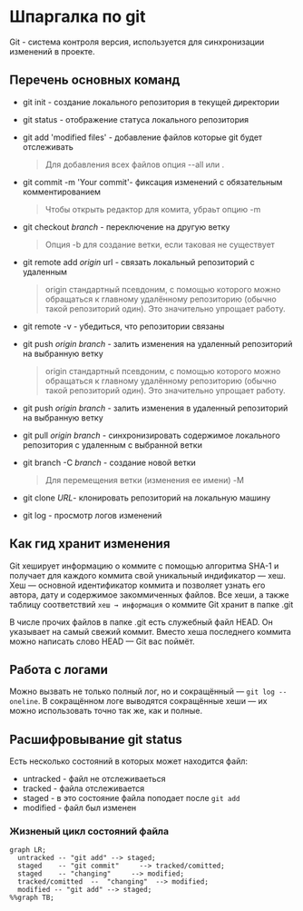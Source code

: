 # Шпаргалка по git

Git - система контроля версия, используется для синхронизации изменений в проекте.

## Перечень основных команд

+ git init - создание локального репозитория в текущей директории
+ git status - отображение статуса локального репозитория
+ git add 'modified files' - добавление файлов которые git будет отслеживать
  > Для добавления всех файлов опция --all или .
+ git commit -m 'Your commit'- фиксация изменений с обязательным комментированием
  > Чтобы открыть редактор для комита, убраьт опцию -m
+ git checkout *branch* - переключение на другую ветку
  > Опция -b для создание ветки, если таковая не существует
+ git remote add *origin* url - связать локальный репозиторий с удаленным
  > origin  стандартный псевдоним, с помощью которого можно обращаться к главному удалённому репозиторию (обычно такой репозиторий один). Это значительно упрощает работу.
+ git remote -v - убедиться, что репозитории связаны
+ git push *origin* *branch* - залить изменения на удаленный репозиторий на выбранную ветку
  > origin  стандартный псевдоним, с помощью которого можно обращаться к главному удалённому репозиторию (обычно такой репозиторий один). Это значительно упрощает работу.

+ git push *origin* *branch* - залить изменения в удаленный репозиторий на выбранную ветку
+ git pull *origin* *branch* - синхронизировать содержимое локального репозитория с удаленным с выбранной ветки
+ git branch -C *branch* - создание новой ветки
  > Для перемещения ветки (изменения ее имени) -M
+ git clone *URL*- клонировать репозиторий на локальную машину
+ git log - просмотр логов изменений

## Как гид хранит изменения

Git хеширует информацию о коммите с помощью алгоритма SHA-1 и получает для каждого коммита свой уникальный индификатор — хеш.
Хеш — основной идентификатор коммита и позволяет узнать его автора, дату и содержимое закоммиченных файлов.
Все хеши, а также таблицу соответствий `хеш → информация` о коммите Git хранит в папке .git

В числе прочих файлов в папке .git есть служебный файл HEAD. Он указывает на самый свежий коммит. Вместо хеша последнего коммита можно написать слово HEAD — Git вас поймёт.

## Работа с логами

Можно вызвать не только полный лог, но и сокращённый — `git log --oneline`.
В сокращённом логе выводятся сокращённые хеши — их можно использовать точно так же, как и полные.

## Расшифровывание git status

Есть несколько состояний в которых может находится файл:

+ untracked - файл не отслеживаеться
+ tracked - файла отслеживается
+ staged - в это состояние файла поподает после `git add`
+ modified - файл был изменен

### Жизненый цикл состояний файла

```mermaid
graph LR;
  untracked -- "git add" --> staged;
  staged    -- "git commit"     --> tracked/comitted;
  staged    -- "changing"     --> modified;
  tracked/comitted  --  "changing"  --> modified;
  modified -- "git add" --> staged;
%%graph TB;

```
